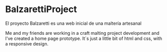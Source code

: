 # BalzarettiProject
El proyecto Balzaretti es una web inicial de una maltería artesanal

Me and my friends are working in a craft malting project development and I've created a home page prototype.
It´s just a little bit of html and css, with a responsive design. 
